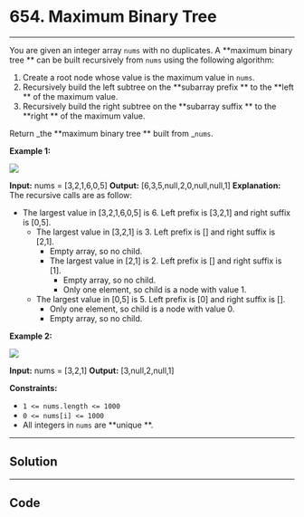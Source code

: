 # 654. Maximum Binary Tree

---

You are given an integer array `nums` with no duplicates. A **maximum binary tree ** can be built recursively from `nums` using the following algorithm:

  1. Create a root node whose value is the maximum value in `nums`.
  2. Recursively build the left subtree on the **subarray prefix ** to the **left ** of the maximum value.
  3. Recursively build the right subtree on the **subarray suffix ** to the **right ** of the maximum value.



Return _the **maximum binary tree ** built from _`nums`.

 

**Example 1:**

![](https://assets.leetcode.com/uploads/2020/12/24/tree1.jpg)


**Input:** nums = [3,2,1,6,0,5]
**Output:** [6,3,5,null,2,0,null,null,1]
**Explanation:** The recursive calls are as follow:
- The largest value in [3,2,1,6,0,5] is 6. Left prefix is [3,2,1] and right suffix is [0,5].
    - The largest value in [3,2,1] is 3. Left prefix is [] and right suffix is [2,1].
        - Empty array, so no child.
        - The largest value in [2,1] is 2. Left prefix is [] and right suffix is [1].
            - Empty array, so no child.
            - Only one element, so child is a node with value 1.
    - The largest value in [0,5] is 5. Left prefix is [0] and right suffix is [].
        - Only one element, so child is a node with value 0.
        - Empty array, so no child.


**Example 2:**

![](https://assets.leetcode.com/uploads/2020/12/24/tree2.jpg)


**Input:** nums = [3,2,1]
**Output:** [3,null,2,null,1]


 

**Constraints:**

  * `1 <= nums.length <= 1000`
  * `0 <= nums[i] <= 1000`
  * All integers in `nums` are **unique **.

---

## Solution



---

## Code
```python


```